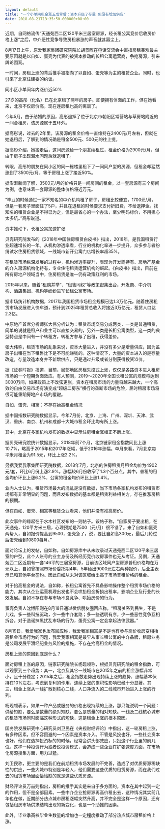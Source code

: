 ```yaml
---
layout: default
title: "一个小单间租金涨五成背后：资本升级了存量 但没有增加供应"
date: 2018-08-21T13:35:50.000000+08:00
---
```


近期，自网络流传“天通苑西二区120平米三居室房源，经长租公寓竞价后收房价格上涨”之后，中介恶性竞争导致房租暴涨的声音就甚嚣尘上。 

8月17日上午，原爱我家集团研究院院长胡景晖在电话交流会中直指房租暴涨最主要原因就是以自如、蛋壳为代表的被资本推动的长租公寓运营商，争抢房源，引来舆论围观。 

一时间，房租上涨的背后推手被指向了以自如、蛋壳等为主的租赁企业。同时，也引来了北京住建委的约谈。 

同小区小单间年内涨价近50% 

27岁的高彤（化名）已在北京租了两年的房子。即便拥有体面的工作，但在她看来，北京不仅房价高，现在连房租也高的离谱了。 

今年5月，由于结婚的原因，高彤退掉了位于北京市朝阳区常营站与草房站附近的一间合租房，该房源属于五环外。 

据高彤说，过去的2年里，该房源的租金价格一直维持在2400元/月左右，但就在她退租后，了解到的情况确是租金500元、500元的往上提。 

据高彤介绍，她搬走后，这间房源给一个朋友续租过，租金价格为2900元/月，但由于房子出现漏水问题后就退租了。 

转眼，高彤的朋友在同小区的同一栋楼里租下了一间同户型的房源，但租金却猛然涨到了3500元/月，等于房租上涨了接近50%。 

据澎湃新闻了解，3500元/月的价格只是一间房间的租金，以一套房源有三个房间为例，也意味着一套房源的整体价格将近万元。 

“毕业的时候通过一家不知名的中介机构租了房子，房租比较便宜，1700元/月，但是一套房子里面住了5户，并且在退租的时候要求支付折旧费，不给退押金。找知名的租赁企业是不得已为之，但是最省心的一个办法，至少明码标价，不用担心太多坑。”高彤说道。 

资本推动下，长租公寓加速扩张 

贝壳研究院发布的《2018年中国住房租赁白皮书》指出，2018年，是我国租赁行业超速增长的一年。从机构渗透率看，行业的机构化率进一步提升，众多参与者纷纷试水住房租赁领域，一线城市新开公寓门店增长率超35%。 

在租赁市场纵深发展的过程中，机构渗透率提升，表现为开发商持有、房地产基金的介入房源机构化持有，专业住宅租赁运营机构的崛起。《白皮书》指出，目前在所有房地产领域当中，住房租赁是唯一仍有政策红利的市场。 

2015年以来，随着“租购并举”、“租售同权”等政策密集出台，开发商、中介机构、酒店集团、机构等纷纷进军长租公寓市场。 

据市场统计机构数据，2017年我国租赁市场租金规模已达1.3万亿元。随着住房租赁市场发展进入快车道，预计到2025年租赁总收入将接近3万亿元，租赁人口达2.3亿。 

中原地产首席分析师张大伟分析认为：租赁市场交易分成两类，一类是普通租赁，简单的说就是租户和业主可以直接交易的，另外一类是长租公寓类型，这一类的典型特点是中间有一个转租方，转租方参与了出租，获得差价。 

张大伟称，租赁市场的乱象来说，资本大量进入，并没有多少是增量供应，因为盖房子出租在当下租售比下是不可能赚钱的。这种情况下，大量的资本进入的是存量改造，存量改造本身并不新增供应，只是通过升级或者分割获得投资溢价。 

据《证券时报》报道，目前，局部地区房租失控式上涨，仅仅是各路资本进入租房市场的一个短期负面效应。有人预测，2019～2020年全国长租公寓的规模将达到3000万间，如果政策上不改弦更张，资本在租房市场的力量将越来越大，一个高效的自由交易市场有演变成“超级二房东”横行的垄断市场的危险，届时租房市场将很可能重蹈房地产市场的覆辙。 

自如、蛋壳、相寓：不存在抬高租金情况 

据中国指数研究院数据显示，今年7月份，北京、上海、广州、深圳、天津、武汉、重庆、南京、杭州和成都十大城市租金环比均有所上涨。 

其中，北京在多家机构发布的数据中显示住房租金涨幅正不断上涨。 

据贝壳研究院统计数据显示，2018年前7个月，北京链家租金指数同比上涨10.7%，略高于2015年和2017年涨幅，低于2016年涨幅。单月来看，7月北京每平米月租金为91.5元，环比上涨2.2%。 

另据我爱我家集团研究院数据，2018年7月，北京的住房租赁月租金均价为4902元/套，环比6月份上涨2.9%，涨幅较6月份收窄了1.3个百分点。其中，普租的租金均价环比上涨6.2%，公寓的租金均价环比上涨1.4%。 

业内人士认为，租赁市场最大的混乱是没有数据，当下市场各家机构发布的租赁市场都有非常明显的问题，而且发布数据的基本都是租赁利益相关方，存在推涨房租的预期。 

但在自如、蛋壳、相寓等租赁企业看来，他们并没有推高房价。 

此次事件的缘起在于水木社区发布的一则帖子。该帖子称，“自家房子要出租，在天通苑，120平方米三居，心理预期是7500（元/月）很不错了。来了自如和蛋壳两帮人，自如报价提高到9500，蛋壳急了，说，要比自如高300元，最后几轮过后蛋壳给到10800每月。” 

面对论坛上的发帖，自如称，自如房源库中从未收录过天通苑西二区120平米三居室的户型，此个人账号的业主身份及所经历竞价收房事件也无从考证。另例，天通苑西二区近期有一套146平的三居室房源，目前该区域同户型房源普租价格均在万元以上，自如曾按照市场价委托期4年、5年给出9000元左右两种报价，后业主表示已和其他平台签约。因此自如从未对该区域给出高于市场普租价格的租金。 

对于抬高租金的说法，自如称，长租公寓首先不具备影响操作整个租赁市场价格的能力，其次从企业运营机理出发也不会哄抬租金折损出租率，影响企业及行业的长效发展。自如不存在参与市场不良竞争、哄抬房价的行为。 

蛋壳负责人沈博阳则在8月18日通过微信朋友圈回应称，“租房关系到民生，不是儿戏，多一些科技驱动，少一些中介套路；多一些透明有序，少一些恶性竞争互相拆台。对于造谣抹黑扰乱市场的行为，蛋壳公寓一定会拿起法律武器。” 

8月19日，我爱我家也发布回应称，我爱我家相寓是不是也有参与高价收房变相抬高租金市场行为的问题，我爱我家相寓是最早从事长租公寓的中介品牌，租房业务是公司发展平滑经纪业务风险的措施，不存在抬高租金的情况。 

房租上涨的原因到底是什么？ 

面对房租上涨的原因，链家研究院院长杨现领称，根据贝壳研究院的租金指数，可以观察到三个趋势：其一，北京及其它一线城市在2015年之前的租金涨幅非常小，且十分稳定；2015年之后，租金指数走势出现持续上涨的趋势，涨幅基本保持在10%左右，考虑到复利的作用，连续上涨的累积性影响已经十分显著。其三，租金上涨从一线扩散到核心二线，人口净流入的二线城市开始进入上涨的行列。 

杨现领表示，如果一种产品或服务的价格出现持续的上涨，那只能说明一个问题：供给短缺，要么是数量的绝对短缺，要么是质量的相对短缺。一线及二线核心城市的租赁市场同时面临这种形式的短缺，这是租金上涨的根本原因。 

国务院发展研究中心研究员刘卫民在《央视财经评论》中指出，这一轮房租上涨，有多种因素，但不容回避的一个因素是资本介入。不管是风投也好，一些社会资本也好，他们在选择投资标的的时候，经常会讲头部效应，只投这个行业里的前几位。这样一种投资行为或者说投资模式，会造成一些企业在扩张速度方面，在市场化房源搜集方面，用力过猛。 

刘卫民称，更主要的是我们在前期租赁市场发展的不完善，造成了对优质房源稀缺性的供应，一些大城市特别是年轻人，他们需要这些优质的租赁房源，而在我们过去的租赁市场里面恰恰缺的就是这些优质房源。 

财经评论员万喆则指出，房租的推手其实是来自于多方面的，资本在其中起到一定的作用，但不是全部因素。一些中介企业抢房源再高价租出去，这种情况其实前几年也在做，近期部分热点城市房租涨幅突然升高，并不完全是这样一个原因，还有包括租房市场供求结构出现的新变化，也是一个助推的因素。 

此外，毕业季高校毕业生数量的增加也一定程度推动了部分热点城市房租价格上涨。 

